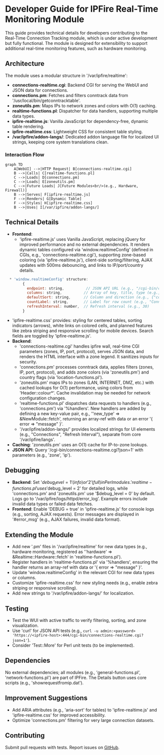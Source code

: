 # Developer Guide for IPFire Real-Time Monitoring Module

This guide provides technical details for developers contributing to the Real-Time Connection Tracking module, which is under active development but fully functional. The module is designed for extensibility to support additional real-time monitoring features, such as hardware monitoring.

## Architecture
The module uses a modular structure in '/var/ipfire/realtime':
* **connections-realtime.cgi**: Backend CGI for serving the WebUI and JSON data for connections.
* **connections.pm**: Fetches and filters conntrack data from '/usr/local/bin/getconntracktable'.
* **zoneutils.pm**: Maps IPs to network zones and colors with O(1) caching.
* **realtime-functions.pl**: Dispatcher for data handlers, supporting multiple data types.
* **ipfire-realtime.js**: Vanilla JavaScript for dependency-free, dynamic table rendering.
* **ipfire-realtime.css**: Lightweight CSS for consistent table styling.
* **/var/ipfire/addon-langs/**: Dedicated addon language file for localized UI strings, keeping core system translations clean.

### Interaction Flow
```mermaid
graph TD
    A[WebUI] -->|HTTP Request| B[connections-realtime.cgi]
    B -->|Calls| C[realtime-functions.pl]
    C -->|Loads| D[connections.pm]
    C -->|Loads| E[zoneutils.pm]
    C -->|Future Loads| J[Future Modules<br/>(e.g., Hardware, Firewall)]
    B -->|Serves| F[ipfire-realtime.js]
    F -->|Renders| G[Dynamic Table]
    F -->|Styles| H[ipfire-realtime.css]
    B -->|Uses| I[/var/ipfire/addon-langs/]
```

## Technical Details
* **Frontend**:
  * 'ipfire-realtime.js' uses Vanilla JavaScript, replacing jQuery for improved performance and no external dependencies. It renders dynamic tables configured via 'window.realtimeConfig' (defined in CGIs, e.g., 'connections-realtime.cgi'), supporting zone-based coloring (via 'ipfire-realtime.js'), client-side sorting/filtering, AJAX updates with 500ms debouncing, and links to IP/port/country details.
```js
  * 'window.realtimeConfig' structure:
        {
          endpoint: string,          // JSON API URL (e.g., "/cgi-bin/connections-realtime.cgi?json=1")
          columns: string,          // Array of key, title, type (e.g., {"key":"src_ip","title":"Src IP","type":"ip"})
          defaultSort: string,      // Column and direction (e.g., {"column":"ttl","direction":"desc"})
          countLabel: string,       // Label for row count (e.g., "Connections")
          refreshInterval: number,  // Refresh interval (e.g., 30)
        }
  ```
  * 'ipfire-realtime.css' provides: styling for centered tables, sorting indicators (arrows), white links on colored cells, and planned features like zebra striping and responsive scrolling for mobile devices. Search fields are toggled by 'ipfire-realtime.js'.
* **Backend**:
  * 'connections-realtime.cgi' handles ipfire wall, real-time CGI parameters (zones, IP, port, protocol), serves JSON data, and renders the HTML interface with a zone legend. It sanitizes inputs for security.
  * 'connections.pm' processes conntrack data, applies filters (zones, IP, port, protocol), and adds zone colors (via 'zoneutils.pm') and country flags (via 'location-functions.pl').
  * 'zoneutils.pm' maps IPs to zones (LAN, INTERNET, DMZ, etc.) with cached lookups for O(1) performance, using colors from 'Header::colour*'. Cache invalidation may be needed for network configuration changes.
  * 'realtime-functions.pl' dispatches data requests to handlers (e.g., 'connections.pm') via '%handlers'. New handlers are added by defining a new key-value pair, e.g., ''new_type' => \&NewModule::fetch', returning an array-ref with data or an error '{ error => "message" }'.
  * '/var/ipfire/addon-langs/' provides localized strings for UI elements (e.g., "Connections", "Refresh Interval"), separate from core '/var/ipfire/langs'.
* **Caching**: 'zoneutils.pm' uses an O(1) cache for IP-to-zone lookups.
* **JSON API**: Query '/cgi-bin/connections-realtime.cgi?json=1' with parameters (e.g., 'zone', 'ip').

## Debugging
* **Backend**: Set '$debug_level = 1' (info) or '2' (full) in Perl modules. 'realtime-functions.pl' uses '$debug_level = 2' for detailed logs, while 'connections.pm' and 'zoneutils.pm' use '$debug_level = 0' by default. Logs go to '/var/ipfire/logs/httpd/error_log'. Example errors include invalid data types or failed data fetches.
* **Frontend**: Enable 'DEBUG = true' in 'ipfire-realtime.js' for console logs (e.g., sorting, AJAX requests). Error messages are displayed in '#error_msg' (e.g., AJAX failures, invalid data format).

## Extending the Module
* Add new '.pm' files in '/var/ipfire/realtime' for new data types (e.g., hardware monitoring, registered as ''hardware' => \&Realtime::Hardware::fetch' in 'realtime-functions.pl').
* Register handlers in 'realtime-functions.pl' via '%handlers', ensuring the handler returns an array-ref with data or '{ error => "message" }'.
* Update 'window.realtimeConfig' in the relevant CGI for new data types or columns.
* Customize 'ipfire-realtime.css' for new styling needs (e.g., enable zebra striping or responsive scrolling).
* Add new strings to '/var/ipfire/addon-langs/' for localization.

## Testing
* Test the WUI with active traffic to verify filtering, sorting, and zone visualization.
* Use 'curl' for JSON API tests (e.g., `curl -u admin:<password> 'https://<ipfire-host>:444/cgi-bin/connections-realtime.cgi?json=1'`).
* Consider 'Test::More' for Perl unit tests (to be implemented).

## Dependencies
No external dependencies; all modules (e.g., 'general-functions.pl', 'network-functions.pl') are part of IPFire. The Details button uses core scripts (e.g., 'showrequestfromip.dat').

## Improvement Suggestions
* Add ARIA attributes (e.g., 'aria-sort' for tables) to 'ipfire-realtime.js' and 'ipfire-realtime.css' for improved accessibility.
* Optimize 'connections.pm' filtering for very large connection datasets.

## Contributing
Submit pull requests with tests. Report issues on [GitHub](https://github.com/ummeegge/Real-Time-Monitoring).
